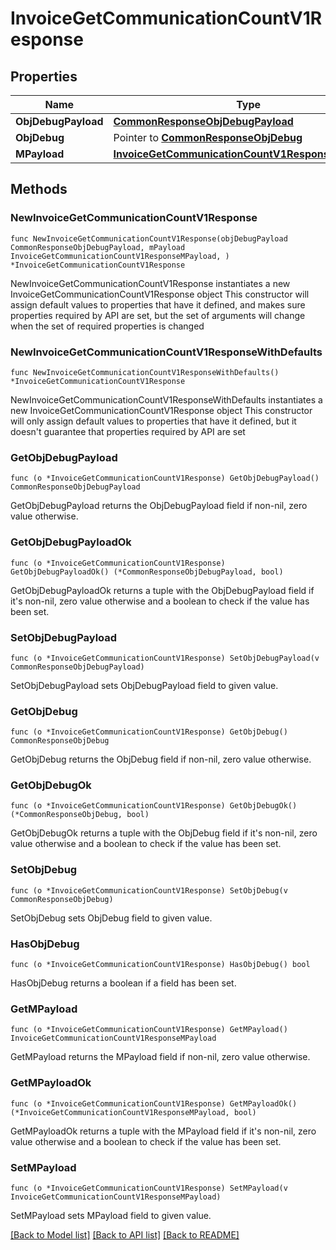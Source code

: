 # InvoiceGetCommunicationCountV1Response

## Properties

Name | Type | Description | Notes
------------ | ------------- | ------------- | -------------
**ObjDebugPayload** | [**CommonResponseObjDebugPayload**](CommonResponseObjDebugPayload.md) |  | 
**ObjDebug** | Pointer to [**CommonResponseObjDebug**](CommonResponseObjDebug.md) |  | [optional] 
**MPayload** | [**InvoiceGetCommunicationCountV1ResponseMPayload**](InvoiceGetCommunicationCountV1ResponseMPayload.md) |  | 

## Methods

### NewInvoiceGetCommunicationCountV1Response

`func NewInvoiceGetCommunicationCountV1Response(objDebugPayload CommonResponseObjDebugPayload, mPayload InvoiceGetCommunicationCountV1ResponseMPayload, ) *InvoiceGetCommunicationCountV1Response`

NewInvoiceGetCommunicationCountV1Response instantiates a new InvoiceGetCommunicationCountV1Response object
This constructor will assign default values to properties that have it defined,
and makes sure properties required by API are set, but the set of arguments
will change when the set of required properties is changed

### NewInvoiceGetCommunicationCountV1ResponseWithDefaults

`func NewInvoiceGetCommunicationCountV1ResponseWithDefaults() *InvoiceGetCommunicationCountV1Response`

NewInvoiceGetCommunicationCountV1ResponseWithDefaults instantiates a new InvoiceGetCommunicationCountV1Response object
This constructor will only assign default values to properties that have it defined,
but it doesn't guarantee that properties required by API are set

### GetObjDebugPayload

`func (o *InvoiceGetCommunicationCountV1Response) GetObjDebugPayload() CommonResponseObjDebugPayload`

GetObjDebugPayload returns the ObjDebugPayload field if non-nil, zero value otherwise.

### GetObjDebugPayloadOk

`func (o *InvoiceGetCommunicationCountV1Response) GetObjDebugPayloadOk() (*CommonResponseObjDebugPayload, bool)`

GetObjDebugPayloadOk returns a tuple with the ObjDebugPayload field if it's non-nil, zero value otherwise
and a boolean to check if the value has been set.

### SetObjDebugPayload

`func (o *InvoiceGetCommunicationCountV1Response) SetObjDebugPayload(v CommonResponseObjDebugPayload)`

SetObjDebugPayload sets ObjDebugPayload field to given value.


### GetObjDebug

`func (o *InvoiceGetCommunicationCountV1Response) GetObjDebug() CommonResponseObjDebug`

GetObjDebug returns the ObjDebug field if non-nil, zero value otherwise.

### GetObjDebugOk

`func (o *InvoiceGetCommunicationCountV1Response) GetObjDebugOk() (*CommonResponseObjDebug, bool)`

GetObjDebugOk returns a tuple with the ObjDebug field if it's non-nil, zero value otherwise
and a boolean to check if the value has been set.

### SetObjDebug

`func (o *InvoiceGetCommunicationCountV1Response) SetObjDebug(v CommonResponseObjDebug)`

SetObjDebug sets ObjDebug field to given value.

### HasObjDebug

`func (o *InvoiceGetCommunicationCountV1Response) HasObjDebug() bool`

HasObjDebug returns a boolean if a field has been set.

### GetMPayload

`func (o *InvoiceGetCommunicationCountV1Response) GetMPayload() InvoiceGetCommunicationCountV1ResponseMPayload`

GetMPayload returns the MPayload field if non-nil, zero value otherwise.

### GetMPayloadOk

`func (o *InvoiceGetCommunicationCountV1Response) GetMPayloadOk() (*InvoiceGetCommunicationCountV1ResponseMPayload, bool)`

GetMPayloadOk returns a tuple with the MPayload field if it's non-nil, zero value otherwise
and a boolean to check if the value has been set.

### SetMPayload

`func (o *InvoiceGetCommunicationCountV1Response) SetMPayload(v InvoiceGetCommunicationCountV1ResponseMPayload)`

SetMPayload sets MPayload field to given value.



[[Back to Model list]](../README.md#documentation-for-models) [[Back to API list]](../README.md#documentation-for-api-endpoints) [[Back to README]](../README.md)


